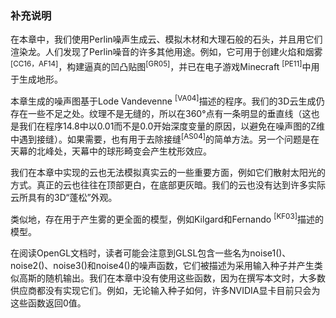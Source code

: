 ### 补充说明

在本章中，我们使用Perlin噪声生成云、模拟木材和大理石般的石头，并且用它们渲染龙。人们发现了Perlin噪音的许多其他用途。例如，它可用于创建火焰和烟雾<sup class="my_markdown">[CC16，AF14]</sup>，构建逼真的凹凸贴图<sup>[GR05]</sup>，并已在电子游戏Minecraft <sup>[PE11]</sup>中用于生成地形。

本章生成的噪声图基于Lode Vandevenne <sup class="my_markdown">[VA04]</sup>描述的程序。我们的3D云生成仍存在一些不足之处。纹理不是无缝的，所以在360°点有一条明显的垂直线（这也是我们在程序14.8中以0.01而不是0.0开始深度变量的原因，以避免在噪声图的Z维中遇到接缝）。如果需要，也有用于去除接缝<sup>[AS04]</sup>的简单方法。另一个问题是在天幕的北峰处，天幕中的球形畸变会产生枕形效应。

我们在本章中实现的云也无法模拟真实云的一些重要方面，例如它们散射太阳光的方式。真正的云也往往在顶部更白，在底部更灰暗。我们的云也没有达到许多实际云所具有的3D“蓬松”外观。

类似地，存在用于产生雾的更全面的模型，例如Kilgard和Fernando <sup class="my_markdown">[KF03]</sup>描述的模型。

在阅读OpenGL文档时，读者可能会注意到GLSL包含一些名为noise1()、noise2()、noise3()和noise4()的噪声函数，它们被描述为采用输入种子并产生类似高斯的随机输出。我们在本章中没有使用这些函数，因为在撰写本文时，大多数供应商都没有实现它们。例如，无论输入种子如何，许多NVIDIA显卡目前只会为这些函数返回0值。

